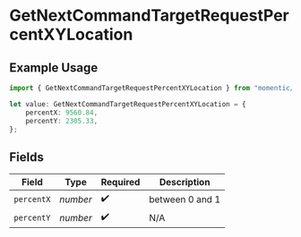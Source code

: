 # GetNextCommandTargetRequestPercentXYLocation

## Example Usage

```typescript
import { GetNextCommandTargetRequestPercentXYLocation } from "momentic/models/operations";

let value: GetNextCommandTargetRequestPercentXYLocation = {
    percentX: 9560.84,
    percentY: 2305.33,
};
```

## Fields

| Field              | Type               | Required           | Description        |
| ------------------ | ------------------ | ------------------ | ------------------ |
| `percentX`         | *number*           | :heavy_check_mark: | between 0 and 1    |
| `percentY`         | *number*           | :heavy_check_mark: | N/A                |